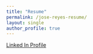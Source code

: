 ```yaml
---
title: "Resume"
permalink: /jose-reyes-resume/
layout: single
author_profile: true
---
```

[Linked In Profile](https://www.linkedin.com/in/joreyes)